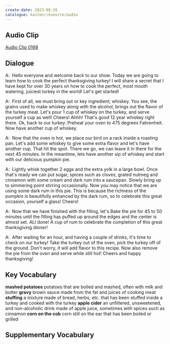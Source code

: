 ```yaml
---
create-date: 2023-09-28
catalogue: kasten/resource/audio
---
```


## Audio Clip
[Audio Clip 0168](https://archive.org/download/englishpod_all/englishpod_0168dg.mp3)

## Dialogue
A:  Hello everyone and welcome back to our show.  Today we are going to learn how to cook the perfect thanksgiving turkey!  I will share a secret that I have kept for over 30 years on how to cook the perfect, most mouth watering, juiciest turkey in the world! Let's get started!

A:  First of all, we must bring out or key ingredient; whiskey.  You see, the grains used to make whiskey along with the alcohol, brings out the flavor of the turkey meat.  Let's pour 1 cup of whiskey on the turkey, and serve yourself a cup as well! Cheers!  Ahhh! That's good 12 year whiskey right there.  Ok, back to our turkey. Preheat your oven to 475 degrees Fahrenheit.  Now have another cup of whiskey.

A:  Now that the oven is hot, we place our bird on a rack inside a roasting pan.  Let's add some whiskey to give some extra flavor and let's have another cup. That hit the spot. There we go, we can leave it in there for the next 45 minutes.  In the meantime, lets have another sip of whiskey and start with our delicious pumpkin pie.

A:  Lightly whisk together 2 eggs and the extra yolk in a large bowl. Once that's ready we can put sugar, spices such as cloves, grated nutmeg and cinnamon with some  cream and dark rum into a saucepan. Slowly bring up to simmering point stirring occasionally. Now you may notice that we are using some dark rum in this pie. This is because the richness of the pumpkin is beautifully enhanced by the dark rum, so to celebrate this great occasion, yourself a glass! Cheers!

A:  Now that we have finished with the filling, let's Bake the pie for 45 to 50 minutes until the filling has puffed up around the edges and the center is almost set. ALl done! A cup of rum to celebrate the completion of this great thanksgiving dinner!

A:  After waiting for an hour, and having a couple of drinks, it's time to check on our turkey!  Take the turkey out of the oven, pick the turkey off of the ground.  Don't worry, it will add flavor to this recipe.  Now also remove the pie from the oven and serve while still hot!  Cheers and happy thanksgiving!

## Key Vocabulary
**mashed potatoes**      potatoes that are boiled and mashed, often with milk and butter
**gravy**                brown sauce made from the fat and juices of cooking meat
**stuffing**             a mixture made of bread, herbs, etc. that has been stuffed inside a turkey and cooked with the turkey
**apple cider**          an unfiltered, unsweetened, and non-alcoholic drink made of apple juice, sometimes with spices such as cinnamon
**corn on the cob**      corn still on the ear that has been boiled or grilled

## Supplementary Vocabulary
